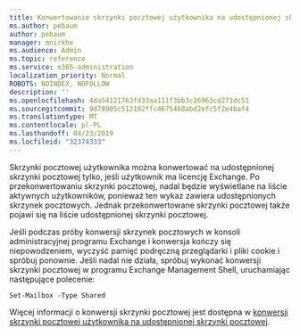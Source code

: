 ```yaml
---
title: Konwertowanie skrzynki pocztowej użytkownika na udostępnionej skrzynki pocztowej?
ms.author: pebaum
author: pebaum
manager: mnirkhe
ms.audience: Admin
ms.topic: reference
ms.service: o365-administration
localization_priority: Normal
ROBOTS: NOINDEX, NOFOLLOW
description: ''
ms.openlocfilehash: 4da54121763fd33aa111f3bb3c26963cd271dc51
ms.sourcegitcommit: 9d78905c512192ffc4675468abd2efc5f2e4baf4
ms.translationtype: MT
ms.contentlocale: pl-PL
ms.lasthandoff: 04/23/2019
ms.locfileid: "32374333"
---
```

Skrzynki pocztowej użytkownika można konwertować na udostępnionej skrzynki pocztowej tylko, jeśli użytkownik ma licencję Exchange. Po przekonwertowaniu skrzynki pocztowej, nadal będzie wyświetlane na liście aktywnych użytkowników, ponieważ ten wykaz zawiera udostępnionych skrzynek pocztowych. Jednak przekonwertowane skrzynki pocztowej także pojawi się na liście udostępnionej skrzynki pocztowej. 
  
Jeśli podczas próby konwersji skrzynek pocztowych w konsoli administracyjnej programu Exchange i konwersja kończy się niepowodzeniem, wyczyść pamięć podręczną przeglądarki i pliki cookie i spróbuj ponownie. Jeśli nadal nie działa, spróbuj wykonać konwersji skrzynki pocztowej w programu Exchange Management Shell, uruchamiając następujące polecenie:
  
```
Set-Mailbox -Type Shared
```

Więcej informacji o konwersji skrzynki pocztowej jest dostępna w [konwersji skrzynki pocztowej użytkownika na udostępnionej skrzynki pocztowej](https://support.office.com/client/2e122487-e1f5-4f26-ba41-5689249d93ba).
  
